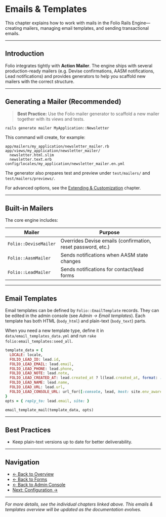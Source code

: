 # Emails & Templates

This chapter explains how to work with mails in the Folio Rails Engine—creating mailers, managing email templates, and sending transactional emails.

---

## Introduction

Folio integrates tightly with **Action Mailer**. The engine ships with several production-ready mailers (e.g. Devise confirmations, AASM notifications, Lead notifications) and provides generators to help you scaffold new mailers with the correct structure.

---

## Generating a Mailer (Recommended)

> **Best Practice:** Use the Folio mailer generator to scaffold a new mailer together with its views and tests.

```sh
rails generate mailer MyApplication::Newsletter
```

This command will create, for example:

```
app/mailers/my_application/newsletter_mailer.rb
app/views/my_application/newsletter_mailer/
  newsletter.html.slim
  newsletter.text.erb
config/locales/my_application/newsletter_mailer.en.yml
```

The generator also prepares test and preview under `test/mailers/` and `test/mailers/previews/`.

For advanced options, see the [Extending & Customization](extending.md) chapter.

---

## Built-in Mailers

The core engine includes:

| Mailer | Purpose |
|--------|---------|
| `Folio::DeviseMailer` | Overrides Devise emails (confirmation, reset password, etc.) |
| `Folio::AasmMailer` | Sends notifications when AASM state changes |
| `Folio::LeadMailer` | Sends notifications for contact/lead forms |

---

## Email Templates

Email templates can be defined by `Folio::EmailTemplate` records. They can be edited in the admin console (see *Admin → Email templates*). Each template has both HTML (`body_html`) and plain-text (`body_text`) parts.

When you need a new template type, define it in `data/email_templates_data.yml` and run `rake folio:email_templates:seed_all`.

```ruby
template_data = {
  LOCALE: locale,
  FOLIO_LEAD_ID: lead.id,
  FOLIO_LEAD_EMAIL: lead.email,
  FOLIO_LEAD_PHONE: lead.phone,
  FOLIO_LEAD_NOTE: lead.note,
  FOLIO_LEAD_CREATED_AT: lead.created_at ? l(lead.created_at, format: :short) : "",
  FOLIO_LEAD_NAME: lead.name,
  FOLIO_LEAD_URL: lead.url,
  FOLIO_LEAD_CONSOLE_URL: url_for([:console, lead, host: site.env_aware_domain, locale: ]),
}
opts = { reply_to: lead.email, site: }

email_template_mail(template_data, opts)
```

---

## Best Practices

- Keep plain-text versions up to date for better deliverability.

---

## Navigation

- [← Back to Overview](overview.md)
- [← Back to Forms](forms.md)
- [← Back to Admin Console](admin.md)
- [Next: Configuration →](configuration.md)

---

*For more details, see the individual chapters linked above. This emails & templates overview will be updated as the documentation evolves.* 

